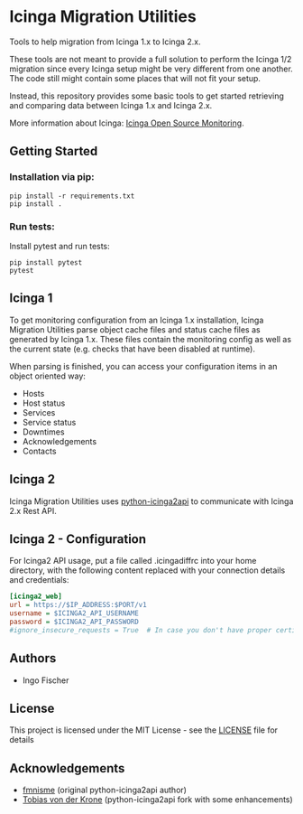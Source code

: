 # Icinga Migration Utilities

Tools to help migration from Icinga 1.x to Icinga 2.x.

These tools are not meant to provide a full solution to perform the Icinga 1/2 migration since
every Icinga setup might be very different from one another.
The code still might contain some places that will not fit your setup.   

Instead, this repository provides some basic tools to get started retrieving and comparing
data between Icinga 1.x and Icinga 2.x.

More information about Icinga: [Icinga Open Source Monitoring](https://www.icinga.com/).  

## Getting Started

### Installation via pip:

```
pip install -r requirements.txt
pip install .
```

### Run tests:

Install pytest and run tests:

```
pip install pytest
pytest
```


## Icinga 1

To get monitoring configuration from an Icinga 1.x installation, Icinga Migration Utilities
parse object cache files and status cache files as generated by Icinga 1.x. 
These files contain the monitoring config as well as the current state (e.g. checks that 
have been disabled at runtime).

When parsing is finished, you can access your configuration items in an object oriented way:
* Hosts
* Host status
* Services
* Service status
* Downtimes
* Acknowledgements
* Contacts

## Icinga 2

Icinga Migration Utilities uses [python-icinga2api](https://github.com/syseleven/python-icinga2api) to communicate with Icinga 2.x Rest API. 

## Icinga 2 - Configuration

For Icinga2 API usage, put a file called .icingadiffrc into your home directory, with the 
following content replaced with your connection details and credentials:

```ini
[icinga2_web]
url = https://$IP_ADDRESS:$PORT/v1
username = $ICINGA2_API_USERNAME
password = $ICINGA2_API_PASSWORD
#ignore_insecure_requests = True  # In case you don't have proper certificates setup
```

## Authors

* Ingo Fischer

## License

This project is licensed under the MIT License - see the [LICENSE](LICENSE) file for details

## Acknowledgements

* [fmnisme](https://github.com/fmnisme) (original python-icinga2api author)
* [Tobias von der Krone](https://github.com/tobiasvdk) (python-icinga2api fork with some enhancements)

